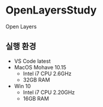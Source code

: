 # OpenLayersStudy
Open Layers

## 실행 환경
- VS Code latest
- MacOS Mohave 10.15
  - Intel i7 CPU 2.6GHz
  - 32GB RAM
- Win 10
  - Intel i7 CPU 2.20GHz
  - 16GB RAM
